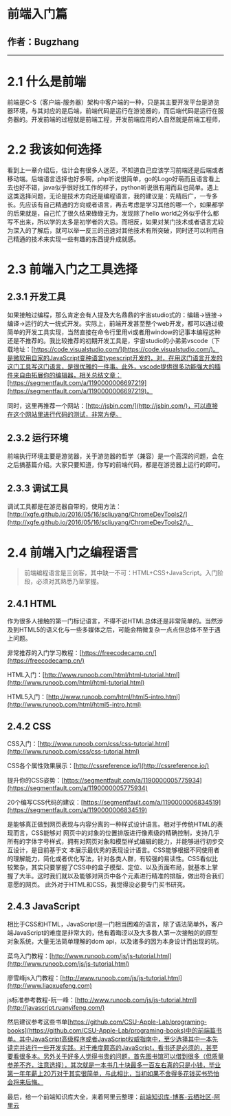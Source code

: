 # 前端入门篇
## 作者：Bugzhang

***

# 2.1 什么是前端
前端是C-S（客户端-服务器）架构中客户端的一种，只是其主要开发平台是游览器环境，与其对应的是后端，前端代码是运行在游览器的，而后端代码是运行在服务器的。开发前端的过程就是前端工程，开发前端应用的人自然就是前端工程师，

# 2.2 我该如何选择
看到上一章介绍后，估计会有很多人迷茫，不知道自己应该学习前端还是后端或者移动端。后端语言选择也好多啊，php听说很简单，go的Logo好萌而且语言看上去也好不错，java似乎很好找工作的样子，python听说很有用而且也简单。遇上这类选择问题，无论是技术方向还是编程语言，我的建议是：先精后广，一专多长。先应该有自己精通的方向或者语言，再去考虑是学习其他的哪一个，如果都学的后果就是，自己忙了很久结果碌碌无为，发现除了hello world之外似乎什么都写不出来，所以学的太多是初学者的大忌。而相反，如果对某门技术或者语言尤较为深入的了解后，就可以举一反三的迅速对其他技术有所突破，同时还可以利用自己精通的技术来实现一些有趣的东西提升成就感。

# 2.3 前端入门之工具选择
## 2.3.1 开发工具
如果接触过编程，那么肯定会有人提及大名鼎鼎的宇宙studio式的：编辑->链接->编译->运行的大一统式开发。实际上，前端开发甚至整个web开发，都可以通过极简单的开发工具实现，当然直接在命令行里用vi或者用window的记事本编程这种还是不推荐的。我比较推荐的初期开发工具是，宇宙studio的小弟弟vscode（下载地址：[https://code.visualstudio.com/](https://code.visualstudio.com/)。是微软用自家的JavaScript变种语言typescript开发的，对，在用这门语言开发的这门工具写这门语言，是很优雅的一件事。此外，vscode提供很多功能强大的插件来自由拓展你的编辑器，相关总结文章：[https://segmentfault.com/a/1190000006697219](https://segmentfault.com/a/1190000006697219)。

同时，这里再推荐一个网站：[http://jsbin.com/](http://jsbin.com/)，可以直接在这个网站里进行代码的测试，非常方便。

## 2.3.2 运行环境
前端执行环境主要是游览器，关于游览器的哲学（兼容）是一个高深的问题，会在之后搞基篇介绍。大家只要知道，你写的前端代码，都是在游览器上运行的即可。

## 2.3.3 调试工具
调试工具都是在游览器自带的，使用方法：[http://xgfe.github.io/2016/05/16/scliuyang/ChromeDevTools2/](http://xgfe.github.io/2016/05/16/scliuyang/ChromeDevTools2/)。

# 2.4 前端入门之编程语言
> 前端编程语言是三剑客，其中缺一不可：HTML+CSS+JavaScript。入门阶段，必须对其熟悉乃至掌握。

## 2.4.1 HTML

作为很多人接触的第一门标记语言，不得不说HTML总体还是非常简单的。当然涉及到HTML5的语义化与一些多媒体之后，可能会稍微复杂一点点但总体不至于遇上问题。

非常推荐的入门学习教程：[https://freecodecamp.cn/](https://freecodecamp.cn/)

HTML入门：[http://www.runoob.com/html/html-tutorial.html](http://www.runoob.com/html/html-tutorial.html)

HTML5入门：[http://www.runoob.com/html/html5-intro.html](http://www.runoob.com/html/html5-intro.html)


## 2.4.2 CSS
CSS入门：[http://www.runoob.com/css/css-tutorial.html](http://www.runoob.com/css/css-tutorial.html)

CSS各个属性效果展示：[http://cssreference.io/](http://cssreference.io/)

提升你的CSS姿势：[https://segmentfault.com/a/1190000005775934](https://segmentfault.com/a/1190000005775934)

20个编写CSS代码的建议：[https://segmentfault.com/a/1190000006834519](https://segmentfault.com/a/1190000006834519)

是能够真正做到网页表现与内容分离的一种样式设计语言。相对于传统HTML的表现而言，CSS能够对 网页中的对象的位置排版进行像素级的精确控制，支持几乎所有的字体字号样式，拥有对网页对象和模型样式编辑的能力，并能够进行初步交互设计，是目前基于文 本展示最优秀的表现设计语言。CSS能够根据不同使用者的理解能力，简化或者优化写法，针对各类人群，有较强的易读性。CSS看似比较繁杂，其实只要掌握了CSS中的盒子模型、定位、以及页面布局，就基本上掌握了大半。这时我们就以及能够对网页中各个元素进行精准的排版，做出符合我们意愿的网页。
此外对于HTML和CSS，我觉得没必要专门买书研究。

## 2.4.3 JavaScript
相比于CSS和HTML，JavaScript是一门相当困难的语言，除了语法简单外，客户端JavaScript的难度是非常大的，他有着晦涩以及大多数人第一次接触的的原型对象系统，大量无法简单理解的dom api，以及诸多的因为本身设计而出现的坑。  

菜鸟入门教程：[http://www.runoob.com/js/js-tutorial.html](http://www.runoob.com/js/js-tutorial.html)

廖雪峰js入门教程：[http://www.runoob.com/js/js-tutorial.html](http://www.liaoxuefeng.com)

js标准参考教程-阮一峰：[http://www.runoob.com/js/js-tutorial.html](http://javascript.ruanyifeng.com/)

然后建议参考这些书单[https://github.com/CSU-Apple-Lab/programing-books](https://github.com/CSU-Apple-Lab/programing-books)中的前端篇书单。其中JavaScript高级程序或者JavaScript权威指南中，至少选择其中一本先读完并进行一些开发实践。对于难度颇高的JavaScript，看书还是必须的，甚至要看很多本。另外关于好多人觉得书贵的问题，首先图书馆可以借到很多（但质量参差不齐，注意选择），其次就是一本书几十块最多一百左右真的只是小钱，毕业第一年年薪上20万对于其实很简单，与此相比，当初如果不舍得多花钱买书恐怕会将来后悔。

最后，给一个前端知识库大全，来着阿里云整理：[前端知识库-博客-云栖社区-阿里云](https://yq.aliyun.com/articles/71256?utm_campaign=wenzhang&utm_medium=article&utm_source=QQ-qun&utm_content=m_12420)